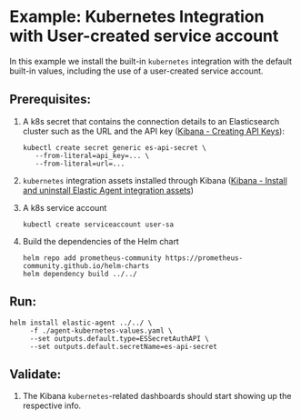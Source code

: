 # Example: Kubernetes Integration with User-created service account

In this example we install the built-in `kubernetes` integration with the default built-in values, including the use of a user-created service account.

## Prerequisites:
1. A k8s secret that contains the connection details to an Elasticsearch cluster such as the URL and the API key ([Kibana - Creating API Keys](https://www.elastic.co/guide/en/kibana/current/api-keys.html)):
    ```console
    kubectl create secret generic es-api-secret \
       --from-literal=api_key=... \
       --from-literal=url=...
    ```

2. `kubernetes` integration assets installed through Kibana ([Kibana - Install and uninstall Elastic Agent integration assets](https://www.elastic.co/guide/en/fleet/current/install-uninstall-integration-assets.html))

3. A k8s service account
    ```console
    kubectl create serviceaccount user-sa
    ```

4. Build the dependencies of the Helm chart
   ```console
   helm repo add prometheus-community https://prometheus-community.github.io/helm-charts
   helm dependency build ../../
   ```

## Run:
```console
helm install elastic-agent ../../ \
     -f ./agent-kubernetes-values.yaml \
     --set outputs.default.type=ESSecretAuthAPI \
     --set outputs.default.secretName=es-api-secret
```

## Validate:

1. The Kibana `kubernetes`-related dashboards should start showing up the respective info.
